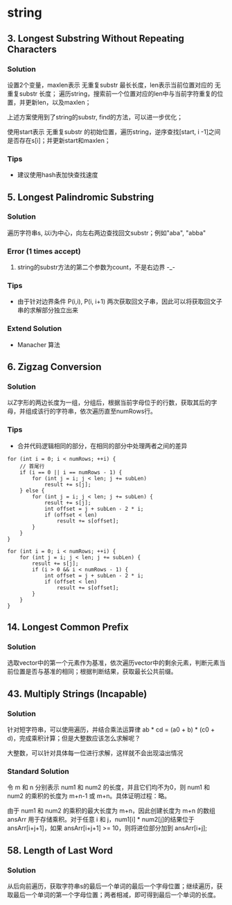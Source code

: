 # string
## 3. Longest Substring Without Repeating Characters
### Solution
设置2个变量，maxlen表示 无重复substr 最长长度，len表示当前位置对应的 无重复substr 长度；
遍历string，搜索前一个位置对应的len中与当前字符重复的位置，并更新len，以及maxlen；

上述方案使用到了string的substr, find的方法，可以进一步优化；

使用start表示 无重复substr 的初始位置，遍历string，逆序查找[start, i -1]之间是否存在s[i]；并更新start和maxlen；

### Tips
* 建议使用hash表加快查找速度

## 5. Longest Palindromic Substring
### Solution
遍历字符串s, 以i为中心，向左右两边查找回文substr；例如"aba", "abba"

### Error (1 times accept)
1. string的substr方法的第二个参数为count，不是右边界 -_-

### Tips
* 由于针对边界条件 P(i,i), P(i, i+1) 两次获取回文子串，因此可以将获取回文子串的求解部分独立出来

### Extend Solution
* Manacher 算法

## 6. Zigzag Conversion
### Solution
以Z字形的两边长度为一组，分组后，根据当前字母位于的行数，获取其后的字母，并组成该行的字符串，依次遍历直至numRows行。

### Tips
* 合并代码逻辑相同的部分，在相同的部分中处理两者之间的差异
```
for (int i = 0; i < numRows; ++i) {
    // 首尾行
    if (i == 0 || i == numRows - 1) {
        for (int j = i; j < len; j += subLen)
            result += s[j];
    } else {
        for (int j = i; j < len; j += subLen) {
            result += s[j];
            int offset = j + subLen - 2 * i;
            if (offset < len)
                result += s[offset];
        }
    }
}
```
```
for (int i = 0; i < numRows; ++i) {
    for (int j = i; j < len; j += subLen) {
        result += s[j];
        if (i > 0 && i < numRows - 1) {
            int offset = j + subLen - 2 * i;
            if (offset < len)
                result += s[offset];
        }
    }
}
```

## 14. Longest Common Prefix
### Solution
选取vector中的第一个元素作为基准，依次遍历vector中的剩余元素，判断元素当前位置是否与基准的相同；根据判断结果，获取最长公共前缀。

## 43. Multiply Strings (Incapable)
### Solution
针对短字符串，可以使用遍历，并结合乘法运算律 ab * cd = (a0 + b) * (c0 + d)，完成乘积计算；但是大整数应该怎么求解呢？

大整数，可以针对具体每一位进行求解，这样就不会出现溢出情况

### Standard Solution
令 m 和 n 分别表示 num1 和 num2 的长度，并且它们均不为0，则 num1 和 num2 的乘积的长度为 m+n-1 或 m+n。具体证明过程：略。

由于 num1 和 num2 的乘积的最大长度为 m+n，因此创建长度为 m+n 的数组 ansArr 用于存储乘积。对于任意 i 和 j，num1[i] * num2[j]的结果位于
ansArr[i+j+1]，如果 ansArr[i+j+1] >= 10，则将进位部分加到 ansArr[i+j];


## 58. Length of Last Word
### Solution
从后向前遍历，获取字符串s的最后一个单词的最后一个字母位置；继续遍历，获取最后一个单词的第一个字母位置；两者相减，即可得到最后一个单词的长度。